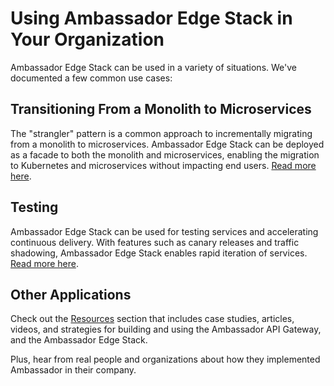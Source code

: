 # Using Ambassador Edge Stack in Your Organization

Ambassador Edge Stack can be used in a variety of situations. We've documented a few common use cases:

## Transitioning From a Monolith to Microservices

The "strangler" pattern is a common approach to incrementally migrating from a monolith to microservices. Ambassador Edge Stack can be deployed as a facade to both the monolith and microservices, enabling the migration to Kubernetes and microservices without impacting end users. [Read more here](https://blog.getambassador.io/using-api-gateways-to-facilitate-your-transition-from-monolith-to-microservices-5e630da24717).

## Testing

Ambassador Edge Stack can be used for testing services and accelerating continuous delivery. With features such as canary releases and traffic shadowing, Ambassador Edge Stack enables rapid iteration of services. [Read more here](https://blog.getambassador.io/next-level-testing-with-an-api-gateway-and-continuous-delivery-9cbb9c4564b5).

## Other Applications

Check out the [Resources](/resources/) section that includes case studies, articles, videos, and strategies for building and using the Ambassador API Gateway, and the Ambassador Edge Stack.

Plus, hear from real people and organizations about how they implemented Ambassador in their company.
